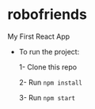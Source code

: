 # robofriends
My First React App

- To run the project:

  1- Clone this repo
  
  2- Run ```npm install```
  
  3- Run ```npm start```
